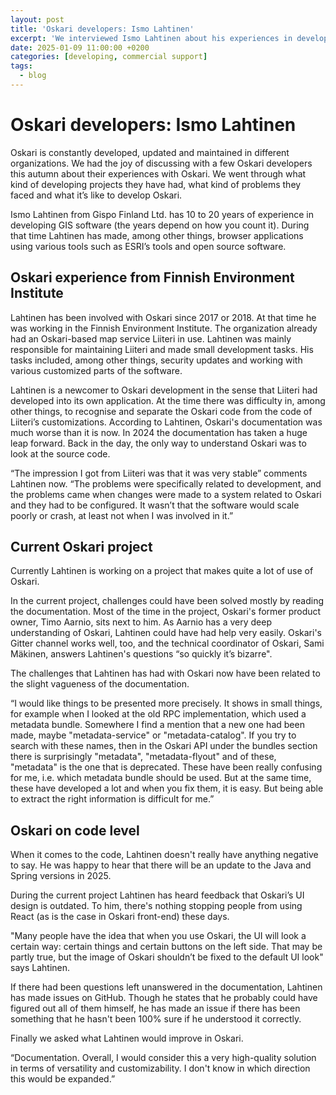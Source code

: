 ```yaml
---
layout: post
title: 'Oskari developers: Ismo Lahtinen'
excerpt: 'We interviewed Ismo Lahtinen about his experiences in developing Oskari.'
date: 2025-01-09 11:00:00 +0200
categories: [developing, commercial support]
tags:
  - blog
---
```


# Oskari developers: Ismo Lahtinen

Oskari is constantly developed, updated and maintained in different organizations. We had the joy of discussing with a few Oskari developers this autumn about their experiences with Oskari. We went through what kind of developing projects they have had, what kind of problems they faced and what it’s like to develop Oskari. 

Ismo Lahtinen from Gispo Finland Ltd. has 10 to 20 years of experience in developing GIS software (the years depend on how you count it). During that time Lahtinen has made, among other things, browser applications using various tools such as ESRI’s tools and open source software.

## Oskari experience from Finnish Environment Institute

Lahtinen has been involved with Oskari since 2017 or 2018. At that time he was working in the Finnish Environment Institute. The organization already had an Oskari-based map service Liiteri in use. Lahtinen was mainly responsible for maintaining Liiteri and made small development tasks. His tasks included, among other things, security updates and working with various customized parts of the software.

Lahtinen is a newcomer to Oskari development in the sense that Liiteri had developed into its own application. At the time there was difficulty in, among other things, to recognise and separate the Oskari code from the code of Liiteri’s customizations. According to Lahtinen, Oskari's documentation was much worse than it is now. In 2024 the documentation has taken a huge leap forward. Back in the day, the only way to understand Oskari was to look at the source code.

“The impression I got from Liiteri was that it was very stable” comments Lahtinen now. “The problems were specifically related to development, and the problems came when changes were made to a system related to Oskari and they had to be configured. It wasn’t that the software would scale poorly or crash, at least not when I was involved in it.”

## Current Oskari project

Currently Lahtinen is working on a project that makes quite a lot of use of Oskari.

In the current project, challenges could have been solved mostly by reading the documentation. Most of the time in the project, Oskari's former product owner, Timo Aarnio, sits next to him. As Aarnio has a very deep understanding of Oskari, Lahtinen could have had help very easily. Oskari's Gitter channel works well, too, and the technical coordinator of Oskari, Sami Mäkinen, answers Lahtinen's questions “so quickly it’s bizarre".

The challenges that Lahtinen has had with Oskari now have been related to the slight vagueness of the documentation. 

“I would like things to be presented more precisely. It shows in small things, for example when I looked at the old RPC implementation, which used a metadata bundle. Somewhere I find a mention that a new one had been made, maybe "metadata-service" or "metadata-catalog". If you try to search with these names, then in the Oskari API under the bundles section there is surprisingly "metadata", "metadata-flyout" and of these, "metadata" is the one that is deprecated. These have been really confusing for me, i.e. which metadata bundle should be used. But at the same time, these have developed a lot and when you fix them, it is easy. But being able to extract the right information is difficult for me.”

## Oskari on code level

When it comes to the code, Lahtinen doesn't really have anything negative to say. He was happy to hear that there will be an update to the Java and Spring versions in 2025.

During the current project Lahtinen has heard feedback that Oskari’s UI design is outdated. To him, there's nothing stopping people from using React (as is the case in Oskari front-end) these days.

"Many people have the idea that when you use Oskari, the UI will look a certain way: certain things and certain buttons on the left side. That may be partly true, but the image of Oskari shouldn’t be fixed to the default UI look" says Lahtinen.

If there had been questions left unanswered in the documentation, Lahtinen has made issues on GitHub. Though he states that he probably could have figured out all of them himself, he has made an issue if there has been something that he hasn't been 100% sure if he understood it correctly.

Finally we asked what Lahtinen would improve in Oskari.

“Documentation. Overall, I would consider this a very high-quality solution in terms of versatility and customizability. I don't know in which direction this would be expanded.”
